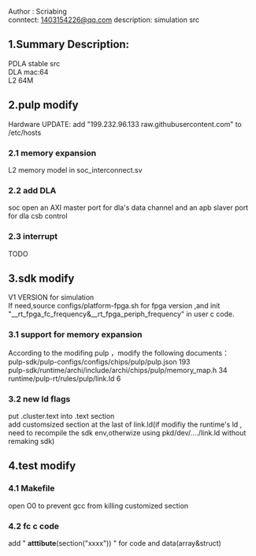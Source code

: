 Author : Scriabing   
conntect: 1403154226@qq.com
description: simulation src 


## 1.Summary Description:
PDLA stable src  
DLA mac:64  
L2 64M  

## 2.pulp modify
Hardware UPDATE: add "199.232.96.133 raw.githubusercontent.com" to /etc/hosts
### 2.1 memory expansion
L2 memory model in soc_interconnect.sv

### 2.2 add DLA
soc open an AXI master port for dla's data channel and an apb slaver port for dla csb control


### 2.3 interrupt
TODO


## 3.sdk modify
V1 VERSION  for simulation  
If need,source configs/platform-fpga.sh for fpga version ,and init "__rt_fpga_fc_frequency&__rt_fpga_periph_frequency" in user c code.
### 3.1 support for memory expansion
According to the modifing pulp ，modify the following documents：  
pulp-sdk/pulp-configs/configs/chips/pulp/pulp.json 193  
pulp-sdk/runtime/archi/include/archi/chips/pulp/memory_map.h 34  
runtime/pulp-rt/rules/pulp/link.ld 6  

### 3.2 new ld flags
put .cluster.text into .text section  
add customsized section at the last of link.ld(if modifiy the runtime's ld , need to recompile the sdk env,otherwize using  pkd/dev/..../link.ld without remaking sdk)


## 4.test modify
### 4.1 Makefile
open O0 to prevent gcc from killing customized section

### 4.2 fc c code
add " __atttibute__(section("xxxx")) " for code and data(array&struct)
